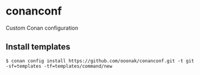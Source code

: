 # conanconf
Custom Conan configuration

## Install templates
```
$ conan config install https://github.com/ooonak/conanconf.git -t git -sf=templates -tf=templates/command/new
```
